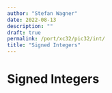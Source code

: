 ```yaml
---
author: "Stefan Wagner"
date: 2022-08-13
description: ""
draft: true
permalink: /port/xc32/pic32/int/
title: "Signed Integers"
---
```


# Signed Integers
